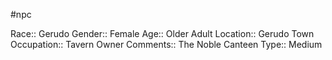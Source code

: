 #npc 

Race:: Gerudo
Gender:: Female
Age:: Older Adult
Location:: Gerudo Town
Occupation:: Tavern Owner
Comments:: The Noble Canteen
Type:: Medium
